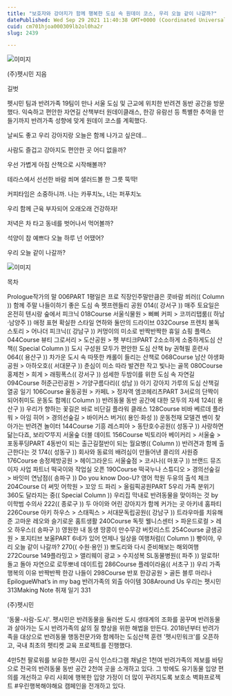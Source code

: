```yaml
---
title: "보호자와 강아지가 함께 행복한 도심 속 원데이 코스, 우리 오늘 같이 나갈까?"
datePublished: Wed Sep 29 2021 11:40:38 GMT+0000 (Coordinated Universal Time)
cuid: cm701hjoa000309lb2ol0ha2r
slug: 2439

---
```



![이미지](https://cdn.hashnode.com/res/hashnode/image/upload/v1739251580704/b1da80ae-7141-41f3-9703-61e5e366d053.jpeg)

(주)펫시민 지음

길벗

펫시민 팀과 반려가족 19팀이 만나 서울 도심 및 근교에 위치한 반려견 동반 공간을 방문했다. 익숙하고 편안한 자연길 산책부터 원데이클래스, 한강 유람선 등 특별한 추억을 만들기까지 반려가족 성향에 맞게 원데이 코스를 계획했다.

날씨도 좋고 우리 강아지랑 오늘은 함께 나가고 싶은데...

사람도 즐겁고 강아지도 편안한 곳 어디 없을까?

우선 가볍게 아침 산책으로 시작해볼까?

테라스에서 선선한 바람 쐬며 샐러드볼 한 그릇 뚝딱!

커피타임은 소중하니까. 나는 카푸치노, 너는 퍼푸치노

우리 함께 근육 부자되어 오래오래 건강하자!

저녁은 차 타고 동네를 벗어나서 먹어볼까?

석양이 참 예쁘다 오늘 하루 넌 어땠어?

우리 오늘 같이 나갈까?

![이미지](https://cdn.hashnode.com/res/hashnode/image/upload/v1739251583225/67f6f8be-3b1d-4e7b-8973-0d071f718ce6.png)

목차

Prologue작가의 말 006PART 1평일은 프로 직장인주말만큼은 콧바람 쐬러(( Column )) 함께 주말 나들이하기 좋은 도심 속 펫프렌들리 공원 014(( 강서구 )) 매주 토요일은 온전히 텐시랑 숲에서 피크닉 018Course 서울식물원 > 삐삐 커피 > 코끼리탭룸(( 하남·남양주 )) 애정 표현 확실한 스타일 연하와 둘만의 드라이브 032Course 프렌치 불독 스토리 > 어나더 피크닉(( 강남구 )) 커멍이의 미소로 반짝반짝한 휴일 쇼핑 플렉스 044Course 뷰티 그로서리 > 도산공원 > 펫 부티크PART 2소소하게 소중하게도심 산책(( Special Column )) 도시 구성원 모두가 편안한 도심 산책 by 권혁필 훈련사 064(( 용산구 )) 차가운 도시 속 따뜻한 캐롤이 들리는 산책로 068Course 남산 야생화공원 > 아하오호(( 서대문구 )) 춘심이 미소 따라 발견한 작고 빛나는 골목 080Course 홍제천 > 희게 > 래핑폭스(( 강서구 )) 섬세한 두밤이를 위한 도심 속 자연길 094Course 허준근린공원 > 가양구름다리(( 성남 )) 아기 강아지 가루의 도심 산책길 열공 일기 106Course 율동공원 > 카페L > 정자역 엠코헤리츠PART 3서로의 단짝이 되어취미도 운동도 함께(( Column )) 반려동물 동반 공간에 대한 모두의 자세 124(( 용산구 )) 우리가 향하는 꽃길은 바로 비단길 플라워 클래스 128Course 비바 베르데 플라워 > 아임 히어 > 경의선숲길 > 바이커스 버거(( 용인·화성 )) 운동천재 모델견 벤이 찾아가는 반려견 놀이터 144Course 기흥 레스피아 > 동탄호수공원(( 성동구 )) 사랑하면 닮는다죠, 보리♡뚜지 서울숲 더블 데이트 156Course 빅토리아 베이커리 > 서울숲 > 포동푸딩PART 4동반이 되는 출근길절반이 되는 월요병(( Column )) 반려견과 함께 출근한다는 것 174(( 성동구 )) 회사와 동료의 배려심이 만들어낸 콜리의 사원증 176Course 송정제방공원 > 헤이그라운드 서울숲점 > 코시나(( 마포구 )) 브랜드 뮤즈이자 사업 파트너 떡국이와 작업실 오픈 190Course 떡국누나 스튜디오 > 경의선숲길 > 바잇미 연남점(( 송파구 )) Do you know Doo-U? 영어 학원 두유의 출석 체크 204Course 더 써밋 어학원 > 꼬앙 드 파리 > 올림픽공원PART 5우리 가족 분위기360도 달라지는 중(( Special Column )) 우리집 막내로 반려동물을 맞이하는 것 by 이학범 수의사 222(( 종로구 )) 두 아이와 어린 강아지가 함께 커가는 곳 아키네 홈파티 226Course 아키 하우스 > 스태픽스 > 서대문독립공원(( 강남구 )) 트라우마를 치유해준 고마운 레오와 슬기로운 홈트생활 240Course 독핏 웰니스센터 > 파운드로컬 > 레오 하우스(( 송파구 )) 영원한 내 동생 땅콩이 만수무강 버킷리스트 254Course 글샘공원 > 포지티브 보울PART 6네가 있어 언제나 일상을 여행처럼(( Column )) 빵이야, 우리 오늘 같이 나갈까? 270(( 수원·용인 )) 뽀도리와 다시 준비해보는 해외여행 272Course 149플라밍고 > 앨리웨이 광교 > 수지성복 SL동물병원(( 파주 )) 알로하! 돌고 돌아 자연으로 로뚜뽀네 데이트립 286Course 플레이라움(( 서초구 )) 우리 가족 행복의 이유 반짝반짝 한강 나들이 298Course 반포 한강공원 > 골든 블루 마리나EpilogueWhat’s in my bag 반려가족의 외출 아이템 308Around Us 우리는 펫시민 313Making Note 취재 일기 331

(주)펫시민

'동물-사람-도시'. 펫시민은 반려동물을 둘러싼 도시 생태계의 조화를 꿈꾸며 반려동물과 살아가는 도시 반려가족의 삶의 질 향상을 위한 해법을 만든다. 2018년부터 반려가족을 대상으로 반려동물 행동전문가와 함께하는 도심산책 훈련 '펫시민워크'를 오픈하고, 국내 최초의 펫티켓 교육 프로젝트를 진행했다.

4만5천 팔로워를 보유한 펫시민 공식 인스타그램 채널은 1천여 반려가족의 제보를 바탕으로 전국의 반려동물 동반 공간 2천여 곳을 소개하고 있다. 그 밖에도 유기동물 입양 편의를 개선하고 우리 사회에 행복한 입양 가정이 더 많이 꾸려지도록 보호소 벽화프로젝트 #우린행복해야해요 캠페인을 전개하고 있다.